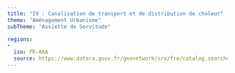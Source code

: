 ```yaml
---
title: "I9 : Canalisation de transport et de distribution de chaleur"
theme: "Aménagement Urbanisme"
subTheme: "Assiette de Servitude"

regions:
-
  iso: FR-ARA
  source: https://www.datara.gouv.fr/geonetwork/srv/fre/catalog.search#/search?resultType=details&sortBy=relevance&from=1&to=20&fast=index&_content_type=json&any=I9%20:%20Canalisation%20de%20transport%20et%20de%20distribution%20de%20chaleur
---
```

